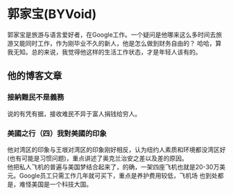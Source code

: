 # 郭家宝(BYVoid)

郭家宝是旅游与语言爱好者，在Google工作。一个疑问是他哪来这么多时间去旅游又能同时工作，作为刚毕业不久的新人，他是怎么做到财务自由的？
哈哈，算我无知。总的来说，我觉得他这样的生活工作状态，才是年轻人该有的。

## 他的博客文章

### 接納難民不是義務

说的有凭有据，接收难民不异于富人捐钱给穷人。

### 美國之行（四）我對美國的印象

他对湾区的印象与王垠对湾区的印象刚好相反，认为纽约人素质和环境都没湾区好(也有可能是习惯问题)，重点讲述了奥克兰治安之差以及差的原因。  
他把私人飞机的普遍与美国梦结合起来了，的确，一架四座飞机也就是20-30万美元。Google员工只需工作几年就可买下，重点是养护费用较低，飞机场
也到处都是，难怪美国是一个科技大国。

